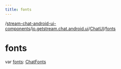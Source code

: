 ```yaml
---
title: fonts
---
```

/[stream-chat-android-ui-components](../../index.md)/[io.getstream.chat.android.ui](../index.md)/[ChatUI](index.md)/[fonts](fonts.md)  
  
  
  
# fonts  
var [fonts](fonts.md): [ChatFonts](../../io.getstream.chat.android.ui.common.style/ChatFonts/index.md)
